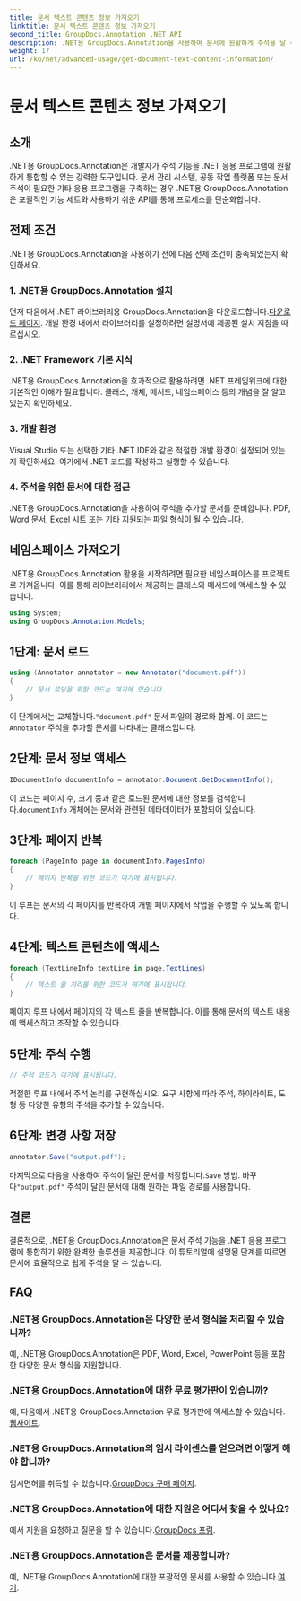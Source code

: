 ```yaml
---
title: 문서 텍스트 콘텐츠 정보 가져오기
linktitle: 문서 텍스트 콘텐츠 정보 가져오기
second_title: GroupDocs.Annotation .NET API
description: .NET용 GroupDocs.Annotation을 사용하여 문서에 원활하게 주석을 달 수 있습니다. 주석 기능을 .NET 애플리케이션에 손쉽게 통합하세요.
weight: 17
url: /ko/net/advanced-usage/get-document-text-content-information/
---
```


# 문서 텍스트 콘텐츠 정보 가져오기

## 소개
.NET용 GroupDocs.Annotation은 개발자가 주석 기능을 .NET 응용 프로그램에 원활하게 통합할 수 있는 강력한 도구입니다. 문서 관리 시스템, 공동 작업 플랫폼 또는 문서 주석이 필요한 기타 응용 프로그램을 구축하는 경우 .NET용 GroupDocs.Annotation은 포괄적인 기능 세트와 사용하기 쉬운 API를 통해 프로세스를 단순화합니다.
## 전제 조건
.NET용 GroupDocs.Annotation을 사용하기 전에 다음 전제 조건이 충족되었는지 확인하세요.
### 1. .NET용 GroupDocs.Annotation 설치
 먼저 다음에서 .NET 라이브러리용 GroupDocs.Annotation을 다운로드합니다.[다운로드 페이지](https://releases.groupdocs.com/annotation/net/). 개발 환경 내에서 라이브러리를 설정하려면 설명서에 제공된 설치 지침을 따르십시오.
### 2. .NET Framework 기본 지식
.NET용 GroupDocs.Annotation을 효과적으로 활용하려면 .NET 프레임워크에 대한 기본적인 이해가 필요합니다. 클래스, 개체, 메서드, 네임스페이스 등의 개념을 잘 알고 있는지 확인하세요.
### 3. 개발 환경
Visual Studio 또는 선택한 기타 .NET IDE와 같은 적절한 개발 환경이 설정되어 있는지 확인하세요. 여기에서 .NET 코드를 작성하고 실행할 수 있습니다.
### 4. 주석을 위한 문서에 대한 접근
.NET용 GroupDocs.Annotation을 사용하여 주석을 추가할 문서를 준비합니다. PDF, Word 문서, Excel 시트 또는 기타 지원되는 파일 형식이 될 수 있습니다.

## 네임스페이스 가져오기
.NET용 GroupDocs.Annotation 활용을 시작하려면 필요한 네임스페이스를 프로젝트로 가져옵니다. 이를 통해 라이브러리에서 제공하는 클래스와 메서드에 액세스할 수 있습니다.
```csharp
using System;
using GroupDocs.Annotation.Models;
```
## 1단계: 문서 로드
```csharp
using (Annotator annotator = new Annotator("document.pdf"))
{
    // 문서 로딩을 위한 코드는 여기에 있습니다.
}
```
 이 단계에서는 교체합니다.`"document.pdf"` 문서 파일의 경로와 함께. 이 코드는`Annotator` 주석을 추가할 문서를 나타내는 클래스입니다.
## 2단계: 문서 정보 액세스
```csharp
IDocumentInfo documentInfo = annotator.Document.GetDocumentInfo();
```
이 코드는 페이지 수, 크기 등과 같은 로드된 문서에 대한 정보를 검색합니다.`documentInfo` 개체에는 문서와 관련된 메타데이터가 포함되어 있습니다.
## 3단계: 페이지 반복
```csharp
foreach (PageInfo page in documentInfo.PagesInfo)
{
    // 페이지 반복을 위한 코드가 여기에 표시됩니다.
}
```
이 루프는 문서의 각 페이지를 반복하여 개별 페이지에서 작업을 수행할 수 있도록 합니다.
## 4단계: 텍스트 콘텐츠에 액세스
```csharp
foreach (TextLineInfo textLine in page.TextLines)
{
    // 텍스트 줄 처리를 위한 코드가 여기에 표시됩니다.
}
```
페이지 루프 내에서 페이지의 각 텍스트 줄을 반복합니다. 이를 통해 문서의 텍스트 내용에 액세스하고 조작할 수 있습니다.
## 5단계: 주석 수행
```csharp
// 주석 코드가 여기에 표시됩니다.
```
적절한 루프 내에서 주석 논리를 구현하십시오. 요구 사항에 따라 주석, 하이라이트, 도형 등 다양한 유형의 주석을 추가할 수 있습니다.
## 6단계: 변경 사항 저장
```csharp
annotator.Save("output.pdf");
```
 마지막으로 다음을 사용하여 주석이 달린 문서를 저장합니다.`Save` 방법. 바꾸다`"output.pdf"` 주석이 달린 문서에 대해 원하는 파일 경로를 사용합니다.

## 결론
결론적으로, .NET용 GroupDocs.Annotation은 문서 주석 기능을 .NET 응용 프로그램에 통합하기 위한 완벽한 솔루션을 제공합니다. 이 튜토리얼에 설명된 단계를 따르면 문서에 효율적으로 쉽게 주석을 달 수 있습니다.
## FAQ
### .NET용 GroupDocs.Annotation은 다양한 문서 형식을 처리할 수 있습니까?
예, .NET용 GroupDocs.Annotation은 PDF, Word, Excel, PowerPoint 등을 포함한 다양한 문서 형식을 지원합니다.
### .NET용 GroupDocs.Annotation에 대한 무료 평가판이 있습니까?
 예, 다음에서 .NET용 GroupDocs.Annotation 무료 평가판에 액세스할 수 있습니다.[웹사이트](https://releases.groupdocs.com/).
### .NET용 GroupDocs.Annotation의 임시 라이센스를 얻으려면 어떻게 해야 합니까?
 임시면허를 취득할 수 있습니다.[GroupDocs 구매 페이지](https://purchase.groupdocs.com/temporary-license/).
### .NET용 GroupDocs.Annotation에 대한 지원은 어디서 찾을 수 있나요?
 에서 지원을 요청하고 질문을 할 수 있습니다.[GroupDocs 포럼](https://forum.groupdocs.com/c/annotation/10).
### .NET용 GroupDocs.Annotation은 문서를 제공합니까?
 예, .NET용 GroupDocs.Annotation에 대한 포괄적인 문서를 사용할 수 있습니다.[여기](https://tutorials.groupdocs.com/annotation/net/).